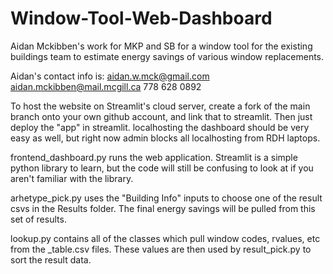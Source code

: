 # Window-Tool-Web-Dashboard
Aidan Mckibben's work for MKP and SB for a window tool for the existing buildings team to estimate energy savings of various window replacements.

Aidan's contact info is:
aidan.w.mck@gmail.com
aidan.mckibben@mail.mcgill.ca
778 628 0892

To host the website on Streamlit's cloud server, create a fork of the main branch onto your own github account, and link that to streamlit. Then just deploy the "app" in streamlit.
localhosting the dashboard should be very easy as well, but right now admin blocks all localhosting from RDH laptops.

frontend_dashboard.py runs the web application. Streamlit is a simple python library to learn, but the code will still be confusing to look at if you aren't familiar with the library.

arhetype_pick.py uses the "Building Info" inputs to choose one of the result csvs in the Results folder. The final energy savings will be pulled from this set of results.

lookup.py contains all of the classes which pull window codes, rvalues, etc from the _table.csv files. These values are then used by result_pick.py to sort the result data.
